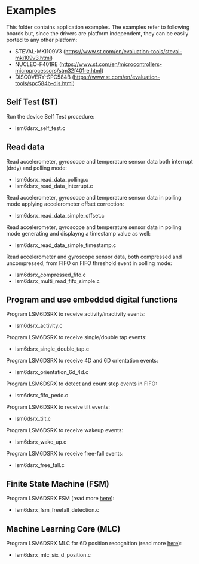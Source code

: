 # Examples

This folder contains application examples. The examples refer to following boards but, since the drivers are platform independent, they can be easily ported to any other platform:

- STEVAL-MKI109V3 (https://www.st.com/en/evaluation-tools/steval-mki109v3.html)
- NUCLEO-F401RE (https://www.st.com/en/microcontrollers-microprocessors/stm32f401re.html)
- DISCOVERY-SPC584B (https://www.st.com/en/evaluation-tools/spc584b-dis.html)

## Self Test (ST)

Run the device Self Test procedure:

  - lsm6dsrx_self_test.c

## Read data

Read accelerometer, gyroscope and temperature sensor data both interrupt (drdy) and polling mode:

  - lsm6dsrx_read_data_polling.c
  - lsm6dsrx_read_data_interrupt.c

Read accelerometer, gyroscope and temperature sensor data in polling mode applying accelerometer offset correction:

  - lsm6dsrx_read_data_simple_offset.c

Read accelerometer, gyroscope and temperature sensor data in polling mode generating and displayng a timestamp value as well:

  - lsm6dsrx_read_data_simple_timestamp.c

Read accelerometer and gyroscope sensor data, both compressed and uncompressed, from FIFO on FIFO threshold event in polling mode:

  - lsm6dsrx_compressed_fifo.c
  - lsm6dsrx_multi_read_fifo_simple.c

## Program and use embedded digital functions

Program LSM6DSRX to receive activity/inactivity events:

  - lsm6dsrx_activity.c

Program LSM6DSRX to receive single/double tap events:

  - lsm6dsrx_single_double_tap.c

Program LSM6DSRX to receive 4D and 6D orientation events:

  - lsm6dsrx_orientation_6d_4d.c

Program LSM6DSRX to detect and count step events in FIFO:

  - lsm6dsrx_fifo_pedo.c

Program LSM6DSRX to receive tilt events:

  - lsm6dsrx_tilt.c

Program LSM6DSRX to receive wakeup events:

  - lsm6dsrx_wake_up.c

Program LSM6DSRX to receive free-fall events:

  - lsm6dsrx_free_fall.c

## Finite State Machine (FSM)

Program LSM6DSRX FSM (read more [here](https://github.com/STMicroelectronics/st-mems-finite-state-machine/blob/main/examples/free_fall_detection/lsm6dsrx/README.md)):

  - lsm6dsrx_fsm_freefall_detection.c

## Machine Learning Core (MLC)

Program LSM6DSRX MLC for 6D position recognition (read more [here](https://github.com/STMicroelectronics/st-mems-machine-learning-core/blob/main/examples/6d_position_recognition/lsm6dsrx/README.md)):

  - lsm6dsrx_mlc_six_d_position.c

